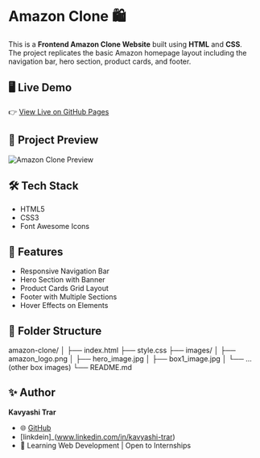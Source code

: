 # Amazon Clone 🛍️

This is a **Frontend Amazon Clone Website** built using **HTML** and **CSS**.  
The project replicates the basic Amazon homepage layout including the navigation bar, hero section, product cards, and footer.

## 🖥️ Live Demo

👉 [View Live on GitHub Pages](https://kavyashitrar17.github.io/amazon-clone/)

## 📸 Project Preview

![Amazon Clone Preview](./preview.png)

## 🛠️ Tech Stack
- HTML5
- CSS3
- Font Awesome Icons

## 🚀 Features
- Responsive Navigation Bar
- Hero Section with Banner
- Product Cards Grid Layout
- Footer with Multiple Sections
- Hover Effects on Elements

## 📁 Folder Structure

amazon-clone/
│
├── index.html
├── style.css
├── images/
│ ├── amazon_logo.png
│ ├── hero_image.jpg
│ ├── box1_image.jpg
│ └── ... (other box images)
└── README.md

## ✨ Author

**Kavyashi Trar**  
- 🌐 [GitHub](https://github.com/Kavyashitrar17)
- [linkdein]_(www.linkedin.com/in/kavyashi-trar)
- 📝 Learning Web Development | Open to Internships

